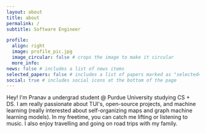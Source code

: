 ```yaml
---
layout: about
title: about
permalink: /
subtitle: Software Engineer

profile:
  align: right
  image: profile_pic.jpg
  image_circular: false # crops the image to make it circular
  more_info: 
news: false # includes a list of news items
selected_papers: false # includes a list of papers marked as "selected={true}"
social: true # includes social icons at the bottom of the page
---
```

Hey! I'm Pranav a undergrad student @ Purdue University studying CS + DS. I am really passionate about TUI's, open-source projects, and machine learning (really interested about self-organizing maps and graph machine learning models). In my freetime, you can catch  me lifting or listening to music. I also enjoy travelling and going on road trips with my family.  


